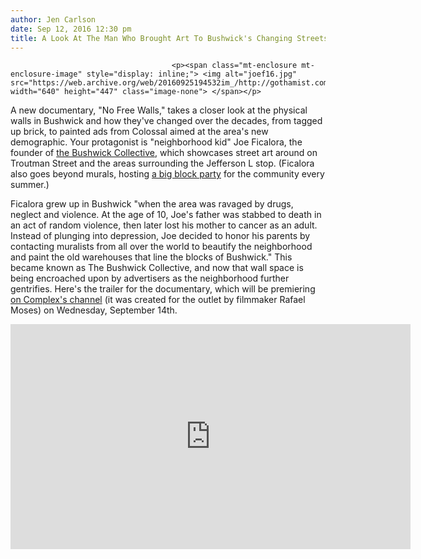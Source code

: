 ```yaml
---
author: Jen Carlson
date: Sep 12, 2016 12:30 pm
title: A Look At The Man Who Brought Art To Bushwick's Changing Streetscape 
---
```


	
										<p><span class="mt-enclosure mt-enclosure-image" style="display: inline;"> <img alt="joef16.jpg" src="https://web.archive.org/web/20160925194532im_/http://gothamist.com/attachments/arts_jen/joef16.jpg" width="640" height="447" class="image-none"> </span></p>

<p>A new documentary, &quot;No Free Walls,&quot; takes a closer look at the physical walls in Bushwick and how they&apos;ve changed over the decades, from tagged up brick, to painted ads from Colossal aimed at the area&apos;s new demographic. Your protagonist is &quot;neighborhood kid&quot; Joe Ficalora, the founder of <a href="https://web.archive.org/web/20160925194532/https://www.facebook.com/TheBushwickCollective/">the Bushwick Collective</a>, which showcases street art around on Troutman Street and the areas surrounding the Jefferson L stop. (Ficalora also goes beyond murals, hosting <a href="https://web.archive.org/web/20160925194532/http://gothamist.com/2016/06/05/bushwick_collective_block_party.php#photo-1">a big block party</a> for the community every summer.)</p>

<p>Ficalora grew up in Bushwick &quot;when the area was ravaged by drugs, neglect and violence. At the age of 10, Joe&apos;s father was stabbed to death in an act of random violence,  then later lost his mother to cancer as an adult. Instead of plunging into depression, Joe decided to honor his parents by contacting muralists from all over the world to beautify the neighborhood and paint the old warehouses that line the blocks of Bushwick.&quot; This became known as The Bushwick Collective, and now that wall space is being encroached upon by advertisers as the neighborhood further gentrifies. Here&apos;s the trailer for the documentary, which will be premiering <a href="https://web.archive.org/web/20160925194532/https://www.youtube.com/user/Complexmagazine">on Complex&apos;s channel</a> (it was created for the outlet by filmmaker Rafael Moses) on Wednesday, September 14th.</p>

<p><iframe width="640" height="360" src="https://web.archive.org/web/20160925194532if_/https://www.youtube.com/embed/siUkhNdOpFk" frameborder="0" allowfullscreen></iframe></p>					
										
									
				